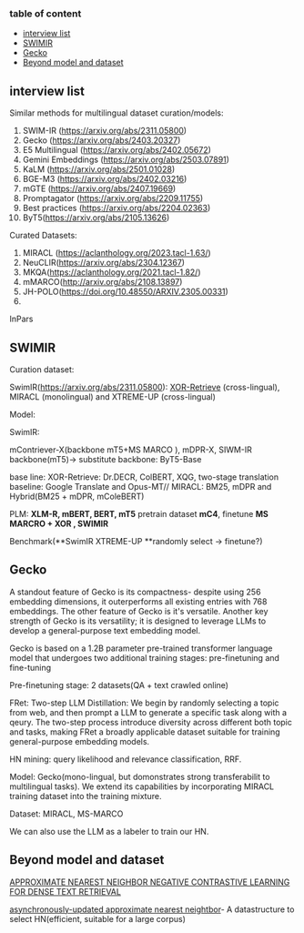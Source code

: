 ### table of content

- [interview list](#interview-list)
- [SWIMIR](#swimir)
- [Gecko](#gecko)
- [Beyond model and dataset](#beyond-model-and-dataset)

## interview list

Similar methods for multilingual dataset curation/models:

1. SWIM-IR (https://arxiv.org/abs/2311.05800)
2. Gecko (https://arxiv.org/abs/2403.20327)
3. E5 Multilingual (https://arxiv.org/abs/2402.05672)
4. Gemini Embeddings (https://arxiv.org/abs/2503.07891)
5. KaLM (https://arxiv.org/abs/2501.01028)
6. BGE-M3 (https://arxiv.org/abs/2402.03216)
7. mGTE (https://arxiv.org/abs/2407.19669)
8. Promptagator (https://arxiv.org/abs/2209.11755)
9. Best practices (https://arxiv.org/abs/2204.02363)
10. ByT5(https://arxiv.org/abs/2105.13626)

Curated Datasets:

1. MIRACL (https://aclanthology.org/2023.tacl-1.63/)
1. NeuCLIR(https://arxiv.org/abs/2304.12367)
1. MKQA(https://aclanthology.org/2021.tacl-1.82/)
1. mMARCO(http://arxiv.org/abs/2108.13897)
1. JH-POLO(https://doi.org/10.48550/ARXIV.2305.00331)
1.

InPars

## SWIMIR

Curation dataset:

SwimIR(https://arxiv.org/abs/2311.05800): [XOR-Retrieve](https://aclanthology.org/2021.naacl-main.46/) (cross-lingual), MIRACL (monolingual) and XTREME-UP (cross-lingual)

Model:

SwimIR:

mContriever-X(backbone mT5+MS MARCO ), mDPR-X, SIWM-IR backbone(mT5)-> substitute backbone: ByT5-Base

base line: XOR-Retrieve: Dr.DECR, ColBERT, XQG, two-stage translation baseline: Google Translate and Opus-MT// MIRACL: BM25, mDPR and Hybrid(BM25 + mDPR, mColeBERT)

PLM: **XLM-R, mBERT, BERT, mT5** pretrain dataset **mC4**, finetune **MS MARCRO + XOR , SWIMIR**

Benchmark(**SwimIR XTREME-UP **randomly select -> finetune?)

## Gecko

A standout feature of Gecko is its compactness- despite using 256 embedding dimensions, it outerperforms all existing entries with 768 embeddings. The other feature of Gecko is it's versatile. Another key strength of Gecko is its versatility; it is designed to leverage LLMs to develop a general-purpose text embedding model.

Gecko is based on a 1.2B parameter pre-trained transformer language model that undergoes two additional training stages: pre-finetuning and fine-tuning

Pre-finetuning stage: 2 datasets(QA + text crawled online)

FRet: Two-step LLM Distillation: We begin by randomly selecting a topic from web, and then prompt a LLM to generate a specific task along with a qeury. The two-step process introduce diversity across different both topic and tasks, making FRet a broadly applicable dataset suitable for training general-purpose embedding models.

HN mining: query likelihood and relevance classification, RRF.

Model: Gecko(mono-lingual, but domonstrates strong transferabilit to multilingual tasks). We extend its capabilities by incorporating MIRACL training dataset into the training mixture.

Dataset: MIRACL, MS-MARCO

We can also use the LLM as a labeler to train our HN.

## Beyond model and dataset

[APPROXIMATE NEAREST NEIGHBOR NEGATIVE CONTRASTIVE LEARNING FOR DENSE TEXT RETRIEVAL](https://openreview.net/forum?id=zeFrfgyZln)

[asynchronously-updated approximate nearest neightbor](https://arxiv.org/abs/2007.00808)- A datastructure to select HN(efficient, suitable for a large corpus)
